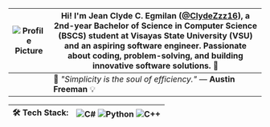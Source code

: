 | ![Profile Picture](https://i.pinimg.com/originals/8d/1b/c3/8d1bc356824e674f8996d86a69b71f67.jpg) | **Hi! I'm Jean Clyde C. Egmilan** ([@ClydeZzz16](https://github.com/ClydeZzz16)), a **2nd-year Bachelor of Science in Computer Science (BSCS) student at Visayas State University (VSU)** and an **aspiring software engineer**. Passionate about coding, problem-solving, and building innovative software solutions. 🚀  |
|---|---|
| | 🌱 *"Simplicity is the soul of efficiency."* — **Austin Freeman** 💡 |

| 🛠 **Tech Stack:** | ![C#](https://img.shields.io/badge/-C%23-239120?style=flat&logo=c-sharp&logoColor=white) ![Python](https://img.shields.io/badge/-Python-3776AB?style=flat&logo=python&logoColor=white) ![C++](https://img.shields.io/badge/-C%2B%2B-00599C?style=flat&logo=c%2B%2B&logoColor=white) |
|---|---|